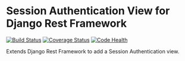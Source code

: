 # Session Authentication View for Django Rest Framework

[![Build Status](https://travis-ci.org/JamesRitchie/django-rest-framework-session-endpoint.svg?branch=master)](https://travis-ci.org/JamesRitchie/django-rest-framework-session-endpoint)
[![Coverage Status](https://coveralls.io/repos/JamesRitchie/django-rest-framework-session-endpoint/badge.svg?branch=master)](https://coveralls.io/r/JamesRitchie/django-rest-framework-session-endpoint?branch=master)
[![Code Health](https://landscape.io/github/JamesRitchie/django-rest-framework-session-endpoint/master/landscape.svg?style=flat)](https://landscape.io/github/JamesRitchie/django-rest-framework-session-endpoint/master)

Extends Django Rest Framework to add a Session Authentication view.
